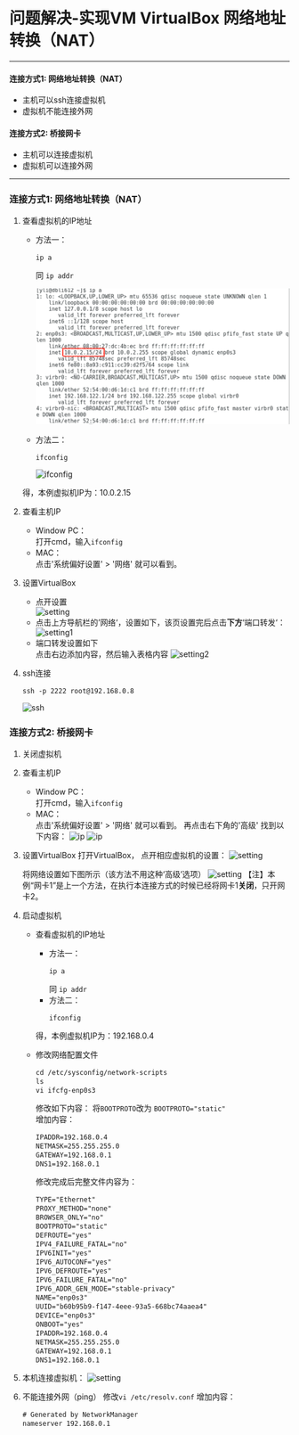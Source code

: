 # 问题解决-实现VM VirtualBox 网络地址转换（NAT）

---
#### 连接方式1: 网络地址转换（NAT）
+ 主机可以ssh连接虚拟机
+ 虚拟机不能连接外网
#### 连接方式2: 桥接网卡
+ 主机可以连接虚拟机
+ 虚拟机可以连接外网  

---
### 连接方式1: 网络地址转换（NAT）
1. 查看虚拟机的IP地址  
    + 方法一：
        ```shell
        ip a
        ```
        同 ``ip addr``

        ![ipa](./pic/VM1.png)
    + 方法二：
        ```shell 
        ifconfig
        ```

        ![ifconfig](./VM2.png) 

    得，本例虚拟机IP为：10.0.2.15

2. 查看主机IP
    + Window PC：  
        打开cmd，输入```ifconfig```
    + MAC：  
        点击'系统偏好设置' > '网络' 就可以看到。
    
3. 设置VirtualBox   
    + 点开设置  
        ![setting](./VM3.png) 
    + 点击上方导航栏的’网络‘，设置如下，该页设置完后点击**下方**‘端口转发‘：  
        ![setting1](./VM4.png) 
    + 端口转发设置如下   
        点击右边添加内容，然后输入表格内容
        ![setting2](./VM5.png)

4. ssh连接
    ```shell
    ssh -p 2222 root@192.168.0.8
    ```
    ![ssh](./VM6.png)

       
### 连接方式2: 桥接网卡
1. 关闭虚拟机

2. 查看主机IP
    + Window PC：  
        打开cmd，输入```ifconfig```
    + MAC：  
        点击'系统偏好设置' > '网络' 就可以看到。
        再点击右下角的'高级' 找到以下内容：
        ![ip](./VM7.png)
        ![ip](./VM8.png)

3. 设置VirtualBox
    打开VirtualBox， 点开相应虚拟机的设置：
    ![setting](./VM3.png) 

    将网络设置如下图所示（该方法不用这种‘高级’选项）
    ![setting](./VM9.png) 
    【注】本例“网卡1”是上一个方法，在执行本连接方式的时候已经将网卡1**关闭**，只开网卡2。

4. 启动虚拟机
    + 查看虚拟机的IP地址  
        + 方法一：
            ```shell
            ip a
            ```
            同 ``ip addr``
        + 方法二：
            ```shell 
            ifconfig
            ```

        得，本例虚拟机IP为：192.168.0.4

    + 修改网络配置文件
        ```shell
        cd /etc/sysconfig/network-scripts
        ls
        vi ifcfg-enp0s3
        ```
        修改如下内容：
        将``BOOTPROTO``改为 ``BOOTPROTO="static"``  
        增加内容：
        ```shell
        IPADDR=192.168.0.4
        NETMASK=255.255.255.0
        GATEWAY=192.168.0.1
        DNS1=192.168.0.1
        ```
        修改完成后完整文件内容为：  
        ```shell
        TYPE="Ethernet"
        PROXY_METHOD="none"
        BROWSER_ONLY="no"
        BOOTPROTO="static"
        DEFROUTE="yes"
        IPV4_FAILURE_FATAL="no"
        IPV6INIT="yes"
        IPV6_AUTOCONF="yes"
        IPV6_DEFROUTE="yes"
        IPV6_FAILURE_FATAL="no"
        IPV6_ADDR_GEN_MODE="stable-privacy"
        NAME="enp0s3"
        UUID="b60b95b9-f147-4eee-93a5-668bc74aaea4"
        DEVICE="enp0s3"
        ONBOOT="yes"
        IPADDR=192.168.0.4
        NETMASK=255.255.255.0
        GATEWAY=192.168.0.1
        DNS1=192.168.0.1
        ```  

5. 本机连接虚拟机：
    ![setting](./VM10.png) 

6. 不能连接外网（ping）
    修改``vi /etc/resolv.conf``
    增加内容：
    ```shell
    # Generated by NetworkManager
    nameserver 192.168.0.1
    ```